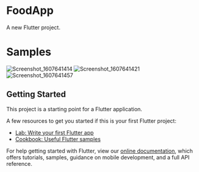 # FoodApp

A new Flutter project.

# Samples
![Screenshot_1607641414](https://user-images.githubusercontent.com/51057490/101841422-2cc83580-3b46-11eb-84c8-abd6b72e441b.png)
![Screenshot_1607641421](https://user-images.githubusercontent.com/51057490/101841423-2df96280-3b46-11eb-804f-9587bb11d49a.png)
![Screenshot_1607641457](https://user-images.githubusercontent.com/51057490/101841425-2fc32600-3b46-11eb-945e-e1e70af15e3a.png)

## Getting Started

This project is a starting point for a Flutter application.

A few resources to get you started if this is your first Flutter project:

- [Lab: Write your first Flutter app](https://flutter.dev/docs/get-started/codelab)
- [Cookbook: Useful Flutter samples](https://flutter.dev/docs/cookbook)

For help getting started with Flutter, view our
[online documentation](https://flutter.dev/docs), which offers tutorials,
samples, guidance on mobile development, and a full API reference.
